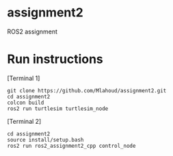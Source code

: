 # assignment2
 ROS2 assignment
 
# Run instructions
[Terminal 1]
```
git clone https://github.com/Mlahoud/assignment2.git
cd assignment2
colcon build
ros2 run turtlesim turtlesim_node
```
[Terminal 2]
```
cd assignment2
source install/setup.bash
ros2 run ros2_assignment2_cpp control_node
```
